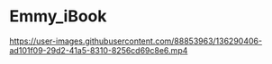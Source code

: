 # Emmy_iBook


https://user-images.githubusercontent.com/88853963/136290406-ad101f09-29d2-41a5-8310-8256cd69c8e6.mp4

